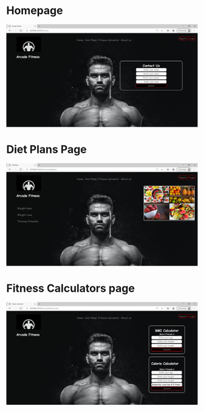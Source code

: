 # Homepage
![title](/Images/home.png)
# Diet Plans Page
![title](/Images/dietplan.png)
# Fitness Calculators page
![title](/Images/fitnesscalc.png)